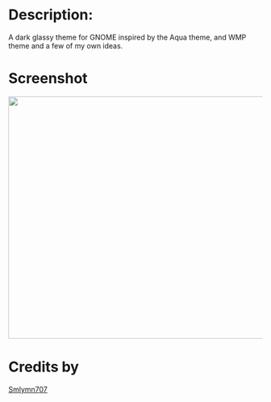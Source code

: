 # Description:
A dark glassy theme for GNOME inspired by the Aqua theme, and WMP theme and a few of my own ideas.

# Screenshot
<img src="http://gnome-look.org/CONTENT/content-pre1/98344-1.png" height="480" width="640">

# Credits by
[Smlymn707](http://gnome-look.org/usermanager/search.php?username=Smlymn707)
